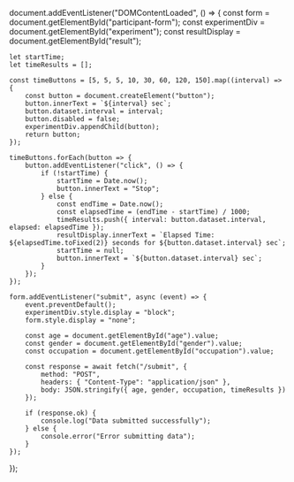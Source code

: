 document.addEventListener("DOMContentLoaded", () => {
    const form = document.getElementById("participant-form");
    const experimentDiv = document.getElementById("experiment");
    const resultDisplay = document.getElementById("result");
    
    let startTime;
    let timeResults = [];
    
    const timeButtons = [5, 5, 5, 10, 30, 60, 120, 150].map((interval) => {
        const button = document.createElement("button");
        button.innerText = `${interval} sec`;
        button.dataset.interval = interval;
        button.disabled = false;
        experimentDiv.appendChild(button);
        return button;
    });
    
    timeButtons.forEach(button => {
        button.addEventListener("click", () => {
            if (!startTime) {
                startTime = Date.now();
                button.innerText = "Stop";
            } else {
                const endTime = Date.now();
                const elapsedTime = (endTime - startTime) / 1000;
                timeResults.push({ interval: button.dataset.interval, elapsed: elapsedTime });
                resultDisplay.innerText = `Elapsed Time: ${elapsedTime.toFixed(2)} seconds for ${button.dataset.interval} sec`;
                startTime = null;
                button.innerText = `${button.dataset.interval} sec`;
            }
        });
    });
    
    form.addEventListener("submit", async (event) => {
        event.preventDefault();
        experimentDiv.style.display = "block";
        form.style.display = "none";
        
        const age = document.getElementById("age").value;
        const gender = document.getElementById("gender").value;
        const occupation = document.getElementById("occupation").value;
        
        const response = await fetch("/submit", {
            method: "POST",
            headers: { "Content-Type": "application/json" },
            body: JSON.stringify({ age, gender, occupation, timeResults })
        });
        
        if (response.ok) {
            console.log("Data submitted successfully");
        } else {
            console.error("Error submitting data");
        }
    });
});
